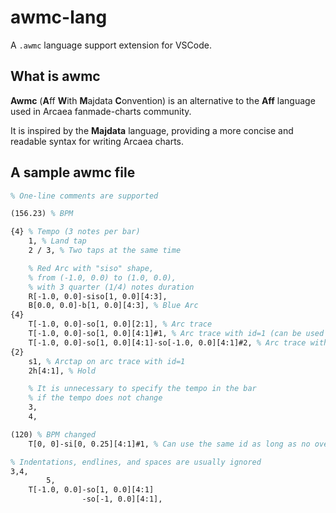# awmc-lang

A `.awmc` language support extension for VSCode.

## What is awmc

**Awmc** (**A**ff **W**ith **M**ajdata **C**onvention) is an alternative to the **Aff** language used in Arcaea fanmade-charts community.

It is inspired by the **Majdata** language, providing a more concise and readable syntax for writing Arcaea charts.

## A sample awmc file

```latex
% One-line comments are supported

(156.23) % BPM

{4} % Tempo (3 notes per bar)
    1, % Land tap
    2 / 3, % Two taps at the same time

    % Red Arc with "siso" shape,
    % from (-1.0, 0.0) to (1.0, 0.0),
    % with 3 quarter (1/4) notes duration
    R[-1.0, 0.0]-siso[1, 0.0][4:3],
    B[0.0, 0.0]-b[1, 0.0][4:3], % Blue Arc
{4}
    T[-1.0, 0.0]-so[1, 0.0][2:1], % Arc trace
    T[-1.0, 0.0]-so[1, 0.0][4:1]#1, % Arc trace with id=1 (can be used for arctap)
    T[-1.0, 0.0]-so[1, 0.0][4:1]-so[-1.0, 0.0][4:1]#2, % Arc trace with id=1 (can be used for arctap)
{2}
    s1, % Arctap on arc trace with id=1
    2h[4:1], % Hold

    % It is unnecessary to specify the tempo in the bar
    % if the tempo does not change
    3,
    4, 

(120) % BPM changed
    T[0, 0]-si[0, 0.25][4:1]#1, % Can use the same id as long as no overlap

% Indentations, endlines, and spaces are usually ignored
3,4,
        5, 
    T[-1.0, 0.0]-so[1, 0.0][4:1]
                -so[-1, 0.0][4:1],
```
